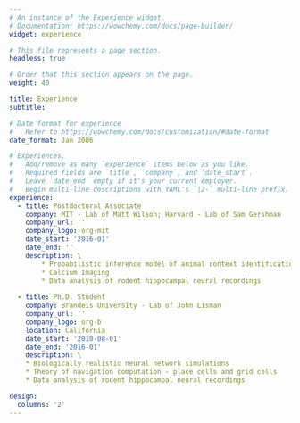 ```yaml
---
# An instance of the Experience widget.
# Documentation: https://wowchemy.com/docs/page-builder/
widget: experience

# This file represents a page section.
headless: true

# Order that this section appears on the page.
weight: 40

title: Experience
subtitle:

# Date format for experience
#   Refer to https://wowchemy.com/docs/customization/#date-format
date_format: Jan 2006

# Experiences.
#   Add/remove as many `experience` items below as you like.
#   Required fields are `title`, `company`, and `date_start`.
#   Leave `date_end` empty if it's your current employer.
#   Begin multi-line descriptions with YAML's `|2-` multi-line prefix.
experience:
  - title: Postdoctoral Associate
    company: MIT - Lab of Matt Wilson; Harvard - Lab of Sam Gershman
    company_url: ''
    company_logo: org-mit
    date_start: '2016-01'
    date_end: ''
    description: \
        * Probabilistic inference model of animal context identification
        * Calcium Imaging
        * Data analysis of rodent hippocampal neural recordings
        
  - title: Ph.D. Student
    company: Brandeis University - Lab of John Lisman
    company_url: ''
    company_logo: org-b
    location: California
    date_start: '2010-08-01'
    date_end: '2016-01'
    description: \
    * Biologically realistic neural network simulations
    * Theory of navigation computation - place cells and grid cells
    * Data analysis of rodent hippocampal neural recordings

design:
  columns: '2'
---
```


